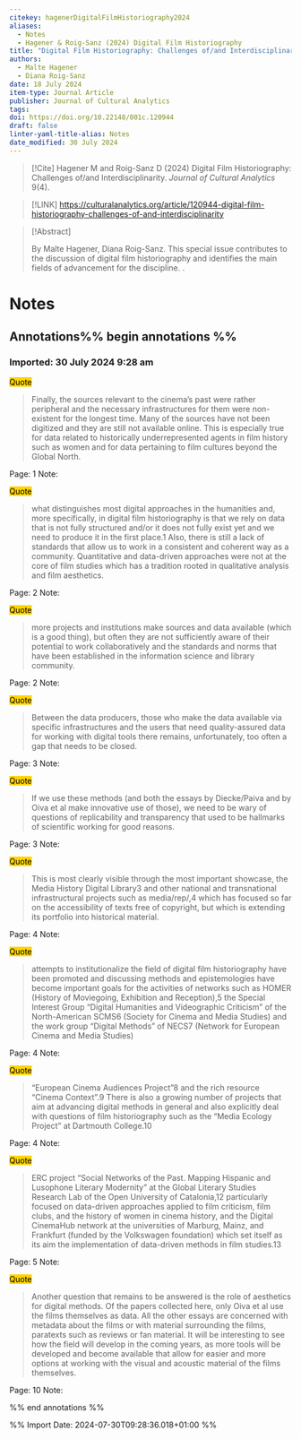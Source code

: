 ```yaml
---
citekey: hagenerDigitalFilmHistoriography2024
aliases:
  - Notes
  - Hagener & Roig-Sanz (2024) Digital Film Historiography
title: "Digital Film Historiography: Challenges of/and Interdisciplinarity"
authors:
  - Malte Hagener
  - Diana Roig-Sanz
date: 18 July 2024
item-type: Journal Article
publisher: Journal of Cultural Analytics
tags: 
doi: https://doi.org/10.22148/001c.120944
draft: false
linter-yaml-title-alias: Notes
date_modified: 30 July 2024
---
```


> [!Cite]
> Hagener M and Roig-Sanz D (2024) Digital Film Historiography: Challenges of/and Interdisciplinarity. _Journal of Cultural Analytics_ 9(4).

> [!LINK] 
> https://culturalanalytics.org/article/120944-digital-film-historiography-challenges-of-and-interdisciplinarity

> [!Abstract]
>
> By Malte Hagener, Diana Roig-Sanz. This special issue contributes to the discussion of digital film historiography and identifies the main fields of advancement for the discipline.
>.
> 
# Notes

## Annotations%% begin annotations %%


### Imported: 30 July 2024 9:28 am


<mark style="background-color: #ffd400">Quote</mark>
> Finally, the sources relevant to the cinema’s past were rather peripheral and the necessary infrastructures for them were non-existent for the longest time. Many of the sources have not been digitized and they are still not available online. This is especially true for data related to historically underrepresented agents in film history such as women and for data pertaining to film cultures beyond the Global North.

Page: 1
Note: 


<mark style="background-color: #ffd400">Quote</mark>
> what distinguishes most digital approaches in the humanities and, more specifically, in digital film historiography is that we rely on data that is not fully structured and/or it does not fully exist yet and we need to produce it in the first place.1 Also, there is still a lack of standards that allow us to work in a consistent and coherent way as a community. Quantitative and data-driven approaches were not at the core of film studies which has a tradition rooted in qualitative analysis and film aesthetics.

Page: 2
Note: 


<mark style="background-color: #ffd400">Quote</mark>
> more projects and institutions make sources and data available (which is a good thing), but often they are not sufficiently aware of their potential to work collaboratively and the standards and norms that have been established in the information science and library community.

Page: 2
Note: 


<mark style="background-color: #ffd400">Quote</mark>
> Between the data producers, those who make the data available via specific infrastructures and the users that need quality-assured data for working with digital tools there remains, unfortunately, too often a gap that needs to be closed.

Page: 3
Note: 


<mark style="background-color: #ffd400">Quote</mark>
> If we use these methods (and both the essays by Diecke/Paiva and by Oiva et al make innovative use of those), we need to be wary of questions of replicability and transparency that used to be hallmarks of scientific working for good reasons.

Page: 3
Note: 


<mark style="background-color: #ffd400">Quote</mark>
> This is most clearly visible through the most important showcase, the Media History Digital Library3 and other national and transnational infrastructural projects such as media/rep/,4 which has focused so far on the accessibility of texts free of copyright, but which is extending its portfolio into historical material.

Page: 4
Note: 


<mark style="background-color: #ffd400">Quote</mark>
> attempts to institutionalize the field of digital film historiography have been promoted and discussing methods and epistemologies have become important goals for the activities of networks such as HOMER (History of Moviegoing, Exhibition and Reception),5 the Special Interest Group “Digital Humanities and Videographic Criticism” of the North-American SCMS6 (Society for Cinema and Media Studies) and the work group “Digital Methods” of NECS7 (Network for European Cinema and Media Studies)

Page: 4
Note: 


<mark style="background-color: #ffd400">Quote</mark>
> “European Cinema Audiences Project”8 and the rich resource “Cinema Context”.9 There is also a growing number of projects that aim at advancing digital methods in general and also explicitly deal with questions of film historiography such as the “Media Ecology Project” at Dartmouth College.10

Page: 4
Note: 


<mark style="background-color: #ffd400">Quote</mark>
> ERC project “Social Networks of the Past. Mapping Hispanic and Lusophone Literary Modernity” at the Global Literary Studies Research Lab of the Open University of Catalonia,12 particularly focused on data-driven approaches applied to film criticism, film clubs, and the history of women in cinema history, and the Digital CinemaHub network at the universities of Marburg, Mainz, and Frankfurt (funded by the Volkswagen foundation) which set itself as its aim the implementation of data-driven methods in film studies.13

Page: 5
Note: 


<mark style="background-color: #ffd400">Quote</mark>
> Another question that remains to be answered is the role of aesthetics for digital methods. Of the papers collected here, only Oiva et al use the films themselves as data. All the other essays are concerned with metadata about the films or with material surrounding the films, paratexts such as reviews or fan material. It will be interesting to see how the field will develop in the coming years, as more tools will be developed and become available that allow for easier and more options at working with the visual and acoustic material of the films themselves.

Page: 10
Note: 



%% end annotations %%



%% Import Date: 2024-07-30T09:28:36.018+01:00 %%
